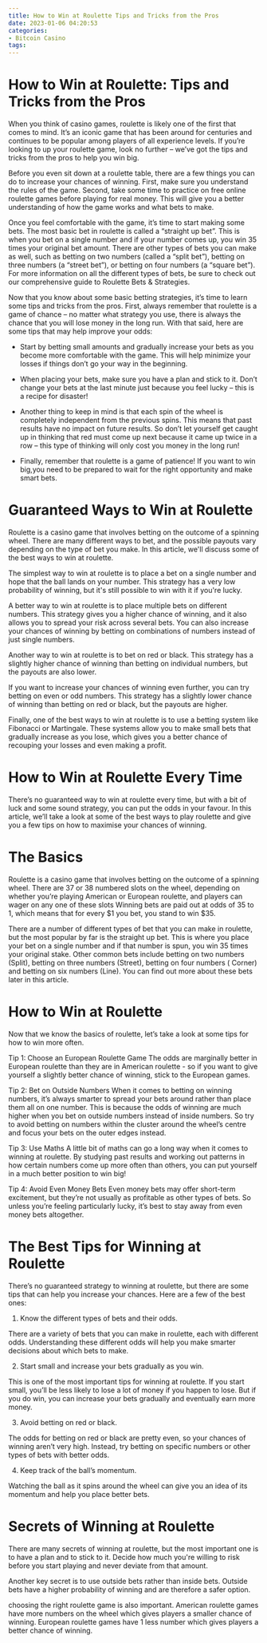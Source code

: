 ```yaml
---
title: How to Win at Roulette Tips and Tricks from the Pros 
date: 2023-01-06 04:20:53
categories:
- Bitcoin Casino
tags:
---
```



#  How to Win at Roulette: Tips and Tricks from the Pros 

When you think of casino games, roulette is likely one of the first that comes to mind. It’s an iconic game that has been around for centuries and continues to be popular among players of all experience levels. If you’re looking to up your roulette game, look no further – we’ve got the tips and tricks from the pros to help you win big.

Before you even sit down at a roulette table, there are a few things you can do to increase your chances of winning. First, make sure you understand the rules of the game. Second, take some time to practice on free online roulette games before playing for real money. This will give you a better understanding of how the game works and what bets to make.

Once you feel comfortable with the game, it’s time to start making some bets. The most basic bet in roulette is called a “straight up bet”. This is when you bet on a single number and if your number comes up, you win 35 times your original bet amount. There are other types of bets you can make as well, such as betting on two numbers (called a “split bet”), betting on three numbers (a “street bet”), or betting on four numbers (a “square bet”). For more information on all the different types of bets, be sure to check out our comprehensive guide to Roulette Bets & Strategies.

Now that you know about some basic betting strategies, it’s time to learn some tips and tricks from the pros. First, always remember that roulette is a game of chance – no matter what strategy you use, there is always the chance that you will lose money in the long run. With that said, here are some tips that may help improve your odds:

- Start by betting small amounts and gradually increase your bets as you become more comfortable with the game. This will help minimize your losses if things don’t go your way in the beginning.

- When placing your bets, make sure you have a plan and stick to it. Don’t change your bets at the last minute just because you feel lucky – this is a recipe for disaster!

- Another thing to keep in mind is that each spin of the wheel is completely independent from the previous spins. This means that past results have no impact on future results. So don’t let yourself get caught up in thinking that red must come up next because it came up twice in a row – this type of thinking will only cost you money in the long run!

- Finally, remember that roulette is a game of patience! If you want to win big,you need to be prepared to wait for the right opportunity and make smart bets.

#  Guaranteed Ways to Win at Roulette 

Roulette is a casino game that involves betting on the outcome of a spinning wheel. There are many different ways to bet, and the possible payouts vary depending on the type of bet you make. In this article, we'll discuss some of the best ways to win at roulette.

The simplest way to win at roulette is to place a bet on a single number and hope that the ball lands on your number. This strategy has a very low probability of winning, but it's still possible to win with it if you're lucky.

A better way to win at roulette is to place multiple bets on different numbers. This strategy gives you a higher chance of winning, and it also allows you to spread your risk across several bets. You can also increase your chances of winning by betting on combinations of numbers instead of just single numbers.

Another way to win at roulette is to bet on red or black. This strategy has a slightly higher chance of winning than betting on individual numbers, but the payouts are also lower.

If you want to increase your chances of winning even further, you can try betting on even or odd numbers. This strategy has a slightly lower chance of winning than betting on red or black, but the payouts are higher.

Finally, one of the best ways to win at roulette is to use a betting system like Fibonacci or Martingale. These systems allow you to make small bets that gradually increase as you lose, which gives you a better chance of recouping your losses and even making a profit.

#  How to Win at Roulette Every Time 

There’s no guaranteed way to win at roulette every time, but with a bit of luck and some sound strategy, you can put the odds in your favour. In this article, we’ll take a look at some of the best ways to play roulette and give you a few tips on how to maximise your chances of winning.

# The Basics 

Roulette is a casino game that involves betting on the outcome of a spinning wheel. There are 37 or 38 numbered slots on the wheel, depending on whether you’re playing American or European roulette, and players can wager on any one of these slots Winning bets are paid out at odds of 35 to 1, which means that for every $1 you bet, you stand to win $35.

There are a number of different types of bet that you can make in roulette, but the most popular by far is the straight up bet. This is where you place your bet on a single number and if that number is spun, you win 35 times your original stake. Other common bets include betting on two numbers (Split), betting on three numbers (Street), betting on four numbers ( Corner) and betting on six numbers (Line). You can find out more about these bets later in this article.

# How to Win at Roulette 

Now that we know the basics of roulette, let’s take a look at some tips for how to win more often.

Tip 1: Choose an European Roulette Game 
The odds are marginally better in European roulette than they are in American roulette - so if you want to give yourself a slightly better chance of winning, stick to the European games.

Tip 2: Bet on Outside Numbers 
When it comes to betting on winning numbers, it’s always smarter to spread your bets around rather than place them all on one number. This is because the odds of winning are much higher when you bet on outside numbers instead of inside numbers. So try to avoid betting on numbers within the cluster around the wheel’s centre and focus your bets on the outer edges instead.

Tip 3: Use Maths 
A little bit of maths can go a long way when it comes to winning at roulette. By studying past results and working out patterns in how certain numbers come up more often than others, you can put yourself in a much better position to win big!

Tip 4: Avoid Even Money Bets 
Even money bets may offer short-term excitement, but they’re not usually as profitable as other types of bets. So unless you’re feeling particularly lucky, it’s best to stay away from even money bets altogether.

#  The Best Tips for Winning at Roulette 

There’s no guaranteed strategy to winning at roulette, but there are some tips that can help you increase your chances. Here are a few of the best ones:

1. Know the different types of bets and their odds.

There are a variety of bets that you can make in roulette, each with different odds. Understanding these different odds will help you make smarter decisions about which bets to make.

2. Start small and increase your bets gradually as you win.

This is one of the most important tips for winning at roulette. If you start small, you’ll be less likely to lose a lot of money if you happen to lose. But if you do win, you can increase your bets gradually and eventually earn more money.

3. Avoid betting on red or black.

The odds for betting on red or black are pretty even, so your chances of winning aren’t very high. Instead, try betting on specific numbers or other types of bets with better odds.

4. Keep track of the ball’s momentum.

Watching the ball as it spins around the wheel can give you an idea of its momentum and help you place better bets.

#  Secrets of Winning at Roulette

There are many secrets of winning at roulette, but the most important one is to have a plan and to stick to it. Decide how much you're willing to risk before you start playing and never deviate from that amount.

Another key secret is to use outside bets rather than inside bets. Outside bets have a higher probability of winning and are therefore a safer option.

 choosing the right roulette game is also important. American roulette games have more numbers on the wheel which gives players a smaller chance of winning. European roulette games have 1 less number which gives players a better chance of winning.